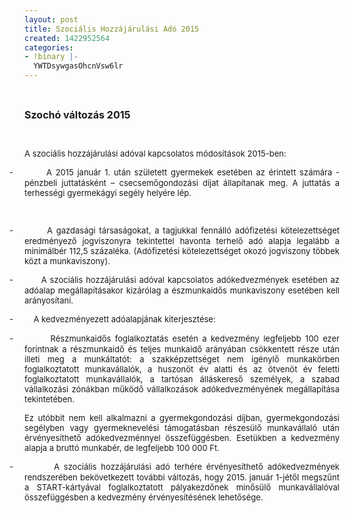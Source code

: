 ```yaml
---
layout: post
title: Szociális Hozzájárulási Adó 2015
created: 1422952564
categories:
- !binary |-
  YWTDsywgasOhcnVsw6lr
---
```

<p style="text-align: justify;">&nbsp;</p><p class="MsoNormal" style="text-align: justify;"><strong><span style="font-size: medium;">Szochó változás 2015</span></strong></p><p class="MsoNormal" style="text-align: justify;"><span style="font-size: small;">&nbsp;</span></p><p class="MsoNormal" style="text-align: justify;"><span style="font-size: small;">A szociális hozzájárulási adóval kapcsolatos módosítások 2015-ben:</span></p><p class="MsoListParagraphCxSpFirst" style="text-indent: -18pt; text-align: justify;"><span style="font-size: small;">-<span style="font-family: 'Times New Roman'; font-style: normal; font-weight: normal; line-height: normal; font-size-adjust: none; font-stretch: normal; font-feature-settings: normal; font-language-override: normal; font-kerning: auto; font-synthesis: weight style; font-variant: normal;">&nbsp;&nbsp;&nbsp;&nbsp;&nbsp;&nbsp;&nbsp;&nbsp;&nbsp; </span>A 2015 január 1. után született gyermekek esetében az érintett számára - pénzbeli juttatásként – csecsemőgondozási díjat állapítanak meg. A juttatás a terhességi gyermekágyi segély helyére lép.</span></p><p class="MsoListParagraphCxSpFirst" style="text-indent: -18pt; text-align: justify;"><span style="font-size: small;"><!--break--><br></span></p><p class="MsoListParagraphCxSpMiddle" style="text-indent: -18pt; text-align: justify;"><span style="font-size: small;">-<span style="font-family: 'Times New Roman'; font-style: normal; font-weight: normal; line-height: normal; font-size-adjust: none; font-stretch: normal; font-feature-settings: normal; font-language-override: normal; font-kerning: auto; font-synthesis: weight style; font-variant: normal;">&nbsp;&nbsp;&nbsp;&nbsp;&nbsp;&nbsp;&nbsp;&nbsp;&nbsp; </span>A gazdasági társaságokat, a tagjukkal fennálló adófizetési kötelezettséget eredményező jogviszonyra tekintettel havonta terhelő adó alapja legalább a minimálbér 112,5 százaléka. (Adófizetési kötelezettséget okozó jogviszony többek közt a munkaviszony).</span></p><p class="MsoListParagraphCxSpMiddle" style="text-indent: -18pt; text-align: justify;"><span style="font-size: small;">-<span style="font-family: 'Times New Roman'; font-style: normal; font-weight: normal; line-height: normal; font-size-adjust: none; font-stretch: normal; font-feature-settings: normal; font-language-override: normal; font-kerning: auto; font-synthesis: weight style; font-variant: normal;">&nbsp;&nbsp;&nbsp;&nbsp;&nbsp;&nbsp;&nbsp;&nbsp;&nbsp; </span>A szociális hozzájárulási adóval kapcsolatos adókedvezmények esetében az adóalap megállapításakor kizárólag a észmunkaidős munkaviszony esetében kell arányosítani.</span></p><p class="MsoListParagraphCxSpMiddle" style="text-indent: -18pt; text-align: justify;"><span style="font-size: small;">-<span style="font-family: 'Times New Roman'; font-style: normal; font-weight: normal; line-height: normal; font-size-adjust: none; font-stretch: normal; font-feature-settings: normal; font-language-override: normal; font-kerning: auto; font-synthesis: weight style; font-variant: normal;">&nbsp;&nbsp;&nbsp;&nbsp;&nbsp;&nbsp;&nbsp;&nbsp;&nbsp; </span>A kedvezményezett adóalapjának kiterjesztése: </span></p><p class="MsoListParagraphCxSpLast" style="text-indent: -18pt; text-align: justify;"><span style="font-size: small;">-<span style="font-family: 'Times New Roman'; font-style: normal; font-weight: normal; line-height: normal; font-size-adjust: none; font-stretch: normal; font-feature-settings: normal; font-language-override: normal; font-kerning: auto; font-synthesis: weight style; font-variant: normal;">&nbsp;&nbsp;&nbsp;&nbsp;&nbsp;&nbsp;&nbsp;&nbsp;&nbsp; </span>Részmunkaidős foglalkoztatás esetén a kedvezmény legfeljebb 100 ezer forintnak a részmunkaidő és teljes munkaidő arányában csökkentett része után illeti meg a munkáltatót: a szakképzettséget nem igénylő munkakörben foglalkoztatott munkavállalók, a huszonöt év alatti és az ötvenöt év feletti foglalkoztatott munkavállalók, a tartósan álláskereső személyek, a szabad vállalkozási zónákban működő vállalkozások adókedvezményének megállapítása tekintetében.</span></p><p class="MsoNormal" style="text-align: justify;"><span style="font-size: small;">Ez utóbbit nem kell alkalmazni a gyermekgondozási díjban, gyermekgondozási segélyben vagy gyermeknevelési támogatásban részesülő munkavállaló után érvényesíthető adókedvezménnyel összefüggésben. Esetükben a kedvezmény alapja a bruttó munkabér, de legfeljebb 100&nbsp;000 Ft.</span></p><p class="MsoListParagraph" style="text-indent: -18pt; text-align: justify;"><span style="font-size: small;">-<span style="font-family: 'Times New Roman'; font-style: normal; font-weight: normal; line-height: normal; font-size-adjust: none; font-stretch: normal; font-feature-settings: normal; font-language-override: normal; font-kerning: auto; font-synthesis: weight style; font-variant: normal;">&nbsp;&nbsp;&nbsp;&nbsp;&nbsp;&nbsp;&nbsp;&nbsp;&nbsp; </span>A szociális hozzájárulási adó terhére érvényesíthető adókedvezmények rendszerében bekövetkezett további változás, hogy 2015. január 1-jétől megszűnt a START-kártyával foglalkoztatott pályakezdőnek minősülő munkavállalóval összefüggésben a kedvezmény érvényesítésének lehetősége.</span></p>
